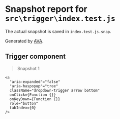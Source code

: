 # Snapshot report for `src\trigger\index.test.js`

The actual snapshot is saved in `index.test.js.snap`.

Generated by [AVA](https://ava.li).

## Trigger component

> Snapshot 1

    <a
      "aria-expanded"="false"
      "aria-haspopup"="tree"
      className="dropdown-trigger arrow bottom"
      onClick={Function {}}
      onKeyDown={Function {}}
      role="button"
      tabIndex={0}
    />
